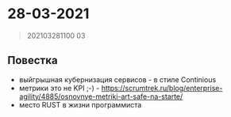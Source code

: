 # 28-03-2021

> 202103281100
03

## Повестка

* выйгрышная кубернизация сервисов - в стиле Continious
* метрики это не KPI ;-) - https://scrumtrek.ru/blog/enterprise-agility/4885/osnovnye-metriki-art-safe-na-starte/
* место RUST в жизни программиста

